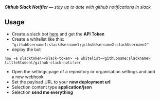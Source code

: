 _**Github Slack Notifier —** stay up to date with github notifications in slack_

## Usage

* Create a slack bot [here](https://autcoding.slack.com/apps/manage/custom-integrations) and get the **API Token**
* Create a whitelist like this: `"githubUsername1:slackUsername1;githubUsername2:slackUsername2"`
* deploy the bot
```
now -e slacktoken=<slack-token> -e whitelist=<githubname:slackname> littleStudent/github-slack-notifier
```
* Open the settings page of a repository or organisation settings and add a new webhook
* Set the payload URL to your **now deployment url**
* Selection content type **application/json**
* Selection **send me everything**
